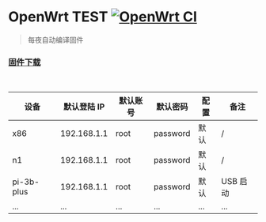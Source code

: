 # OpenWrt TEST [![OpenWrt CI](https://github.com/c3p7f2/nK57cR/actions/workflows/build-openwrt.yml/badge.svg)](https://github.com/c3p7f2/nK57cR/actions/workflows/build-openwrt.yml)

> 每夜自动编译固件

### [固件下载](https://github.com/c3p7f2/build-openwrt/releases/tag/openwrt)

<br/>

| 设备       | 默认登陆 IP | 默认账号 | 默认密码 | 配置 | 备注     |
| ---------- | ----------- | -------- | -------- | ---- | -------- |
| x86        | 192.168.1.1 | root     | password | 默认 | /        |
| n1         | 192.168.1.1 | root     | password | 默认 | /        |
| pi-3b-plus | 192.168.1.1 | root     | password | 默认 | USB 启动 |
|...|...|...|...|...|...
